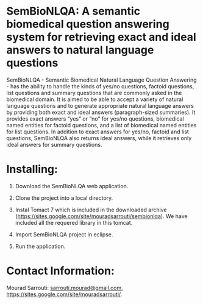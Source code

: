SemBioNLQA: A semantic biomedical question answering system for retrieving exact and ideal answers to natural language questions
===================

SemBioNLQA - Semantic Biomedical Natural Language Question Answering - has the ability to handle the kinds of yes/no questions, factoid questions, 
list questions and summary questions that are commonly asked in the biomedical domain. It is aimed to be able to accept a variety of natural language 
questions and to generate appropriate natural language answers by providing both exact and ideal answers (paragraph-sized summaries). It provides exact 
answers “yes” or “no” for yes/no questions, biomedical named entities for factoid questions, and a list of biomedical named entities for list questions. 
In addition to exact answers for yes/no, factoid and list questions, SemBioNLQA also returns ideal answers, while it retrieves only ideal answers for summary 
questions.

# Installing: #

1. Download the SemBioNLQA web application.

2. Clone the project into a local directory.

3. Instal Tomact 7 which is included in the downloaded archive (https://sites.google.com/site/mouradsarrouti/sembionlqa). We have included all the requered library in this tomcat.

4. Import SemBioNLQA project in eclipse.

5. Run the application.

# Contact Information: #

Mourad Sarrouti: sarrouti.mourad@gmail.com, https://sites.google.com/site/mouradsarrouti/.
